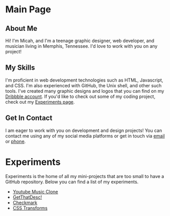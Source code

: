 # Main Page
## About Me

Hi! I'm Micah, and I'm a teenage graphic designer, web developer, and musician living in Memphis, Tennessee. I'd love to work with you on any project!

## My Skills

I'm proficient in web development technologies such as HTML, Javascript, and CSS. I'm also experienced with GitHub, the Unix shell, and other such tools. I've created many graphic designs and logos that you can find on my [Dribbble account](https://dribbble.com/micahlt). If you'd like to check out some of my coding project, check out my [Experiments page](https://micahlt.github.io/experiments/).

## Get In Contact

I am eager to work with you on development and design projects! You can contact me using any of my social media platforms or get in touch via [email](mailto:micahincorporated@gmail.com) or [phone](tel:7319037085).


# Experiments

Experiments is the home of all my mini-projects that are too small to have a GitHub repository. Below you can find a list of my experiments.

- [Youtube Music Clone](https://micahlt.github.io/experiments/youtube-music.html)
- [GetThatDesc!](https://micahlt.github.io/experiments/getthatdesc.html)
- [Checkmark](https://micahlt.github.io/experiments/checkmark.html)
- [CSS Transforms](https://micahlt.github.io/experiments/csstransforms.html)
